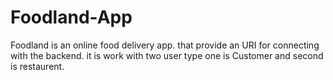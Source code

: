 # Foodland-App
Foodland is an online food delivery app. that provide an URI for connecting with the backend. it is work with two user type one is Customer and second is restaurent.
